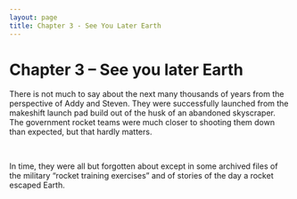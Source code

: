 ```yaml
---
layout: page
title: Chapter 3 - See You Later Earth
---
```


# Chapter 3 – See you later Earth 

There is not much to say about the next many thousands of years from the perspective of Addy and Steven. They were successfully launched from the makeshift launch pad build out of the husk of an abandoned skyscraper. The government rocket teams were much closer to shooting them down than expected, but that hardly matters. 

<br/>

In time, they were all but forgotten about except in some archived files of the military “rocket training exercises” and of stories of the day a rocket escaped Earth.   
